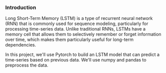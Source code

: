 ### Introduction
Long Short-Term Memory (LSTM) is a type of recurrent neural network (RNN) that is commonly used for sequence modeling, particularly for processing time-series data. Unlike traditional RNNs, LSTMs have a memory cell that allows them to selectively remember or forget information over time, which makes them particularly useful for long-term dependencies.

In this project, we'll use Pytorch to build an LSTM model that can predict a time-series based on previous data. We'll use numpy and pandas to preprocess the data.
